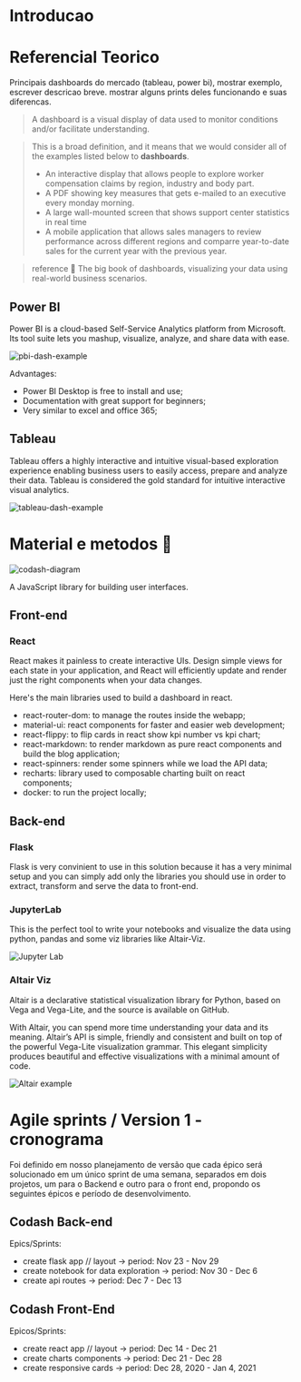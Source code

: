 # Introducao

<!-- Escrever uma breve introducao sobre dashboard, de forma geral. Citar referencias. -->

# Referencial Teorico

Principais dashboards do mercado (tableau, power bi), mostrar exemplo, escrever descricao breve. mostrar alguns prints deles funcionando e suas diferencas.

>A dashboard is a visual display of data used to monitor conditions and/or facilitate understanding.

> This is a broad definition, and it means that we would consider all of the examples listed below to **dashboards**.
> - An interactive display that allows people to explore worker compensation claims by region, industry and body part.
> - A PDF showing key measures that gets e-mailed to an executive every monday morning.
> - A large wall-mounted screen that shows support center statistics in real time
> - A mobile application that allows sales managers to review performance across different regions and comparre year-to-date sales for the current year with the previous year.

> reference :book: The big book of dashboards, visualizing your data using real-world business scenarios.

## Power BI

Power BI is a cloud-based Self-Service Analytics platform from Microsoft. Its tool suite lets you mashup, visualize, analyze, and share data with ease.

![pbi-dash-example](./images/power-bi-dashboard.png)

Advantages:

- Power BI Desktop is free to install and use;
- Documentation with great support for beginners;
- Very similar to excel and office 365;

## Tableau

Tableau offers a highly interactive and intuitive visual-based exploration experience enabling business users to easily access, prepare and analyze their data. Tableau is considered the gold standard for intuitive interactive visual analytics.

![tableau-dash-example](./images/tableau-dashboard.png)

# Material e metodos :book:

![codash-diagram](./images/codash-diagram.png)

<!-- Colocar os diagramas, falar sobre as tecnologias. -->

A JavaScript library for building user interfaces.

## Front-end

### React

React makes it painless to create interactive UIs. Design simple views for each state in your application, and React will efficiently update and render just the right components when your data changes.

Here's the main libraries used to build a dashboard in react.

- react-router-dom: to manage the routes inside the webapp;
- material-ui: react components for faster and easier web development;
- react-flippy: to flip cards in react show kpi number vs kpi chart;
- react-markdown: to render markdown as pure react components and build the blog application;
- react-spinners: render some spinners while we load the API data;
- recharts: library used to composable charting built on react components;
- docker: to run the project locally;

## Back-end

### Flask

Flask is very convinient to use in this solution because it has a very minimal setup and you can simply add only the libraries you should use in order to extract, transform and serve the data to front-end.

### JupyterLab

This is the perfect tool to write your notebooks and visualize the data using python, pandas and some viz libraries like Altair-Viz.

![Jupyter Lab](./images/jupyter-lab-altair-viz2.png)

### Altair Viz

Altair is a declarative statistical visualization library for Python, based on Vega and Vega-Lite, and the source is available on GitHub.

With Altair, you can spend more time understanding your data and its meaning. Altair’s API is simple, friendly and consistent and built on top of the powerful Vega-Lite visualization grammar. This elegant simplicity produces beautiful and effective visualizations with a minimal amount of code.

![Altair example](./images/altair-viz-nb.png)



# Agile sprints / Version 1 - cronograma

Foi definido em nosso planejamento de versão que cada épico será solucionado em um único sprint de uma semana, separados em dois projetos, um para o Backend e outro para o front end, propondo os seguintes épicos e período de desenvolvimento.

## Codash Back-end

Epics/Sprints:
- create flask app // layout -> period: Nov 23 - Nov 29
- create notebook for data exploration -> period: Nov 30 - Dec 6
- create api routes -> period: Dec 7 - Dec 13

## Codash Front-End

Epicos/Sprints:
- create react app // layout -> period: Dec 14 - Dec 21
- create charts components -> period: Dec 21 - Dec 28
- create responsive cards -> period: Dec 28, 2020 - Jan 4, 2021

